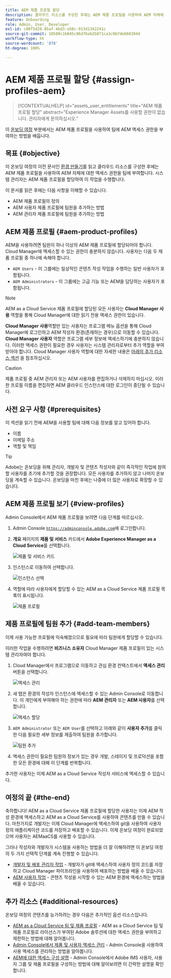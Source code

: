 ```yaml
---
title: AEM 제품 프로필 할당
description: 클라우드 리소스를 구성한 후에는 AEM 제품 프로필을 사용하여 AEM 자체에 대한 액세스 권한을 팀에 부여합니다.
feature: Onboarding
role: Admin, User, Developer
exl-id: c00f5d28-85af-4bd3-a50c-913d1342241c
source-git-commit: 10580c1b045c86d76ab2b871ca3c0b7de6683044
workflow-type: ht
source-wordcount: '878'
ht-degree: 100%

---
```


# AEM 제품 프로필 할당 {#assign-profiles-aem}

>[!CONTEXTUALHELP]
>id="assets_user_entitlements"
>title="AEM 제품 프로필 할당"
>abstract="Experience Manager Assets를 사용할 권한이 없습니다. 관리자에게 문의하십시오."

이 [온보딩 여정](overview.md) 부분에서는 AEM 제품 프로필을 사용하여 팀에 AEM 액세스 권한을 부여하는 방법을 배웁니다.

## 목표 {#objective}

이 온보딩 여정의 이전 문서인 [환경 만들기](create-environments.md)를 읽고 클라우드 리소스를 구성한 후에는 AEM 제품 프로필을 사용하여 AEM 자체에 대한 액세스 권한을 팀에 부여합니다. 시스템 관리자는 AEM 제품 프로필을 할당하여 이 작업을 수행합니다.

이 문서를 읽은 후에는 다음 사항을 이해할 수 있습니다.

* AEM 제품 프로필의 정의
* AEM 사용자 제품 프로필에 팀원을 추가하는 방법
* AEM 관리자 제품 프로필에 팀원을 추가하는 방법

## AEM 제품 프로필 {#aem-product-profiles}

AEM을 사용하려면 팀원이 하나 이상의 AEM 제품 프로필에 할당되어야 합니다. Cloud Manager에 액세스할 수 있는 권한이 충분하지 않습니다. 사용자는 다음 두 제품 프로필 중 하나에 속해야 합니다.

* `AEM Users` - 이 그룹에는 일상적인 콘텐츠 작성 작업을 수행하는 일반 사용자가 포함됩니다.
* `AEM Administrators` - 이 그룹에는 고급 기능 또는 AEM을 담당하는 사용자가 포함됩니다.

>[!NOTE]
>
>AEM as a Cloud Service 제품 프로필에 할당된 모든 사용자는 **Cloud Manager 사용** 역할을 통해 Cloud Manager에 대한 읽기 전용 액세스 권한이 있습니다.
>
>**Cloud Manager 사용**&#x200B;역할만 있는 사용자는 프로그램 메뉴 옵션을 통해 Cloud Manager에 로그인하고 AEM 작성자 환경(존재하는 경우)으로 이동할 수 있습니다. **Cloud Manager 사용자** 역할은 프로그램 세부 정보에 액세스하기에 충분하지 않습니다. 이러한 액세스 권한이 필요한 경우 사용자는 시스템 관리자로부터 추가 역할을 부여받아야 합니다.
>Cloud Manager 사용자 역할에 대한 자세한 내용은 [아래의 추가 리소스 섹션](#additional-resources) 을 참조하십시오.

>[!CAUTION]
>
>제품 프로필 중 AEM 관리자 또는 AEM 사용자를 편집하거나 삭제하지 마십시오. 이러한 프로필 이름을 편집하면 AEM 클라우드 인스턴스에 대한 로그인이 중단될 수 있습니다.

## 사전 요구 사항 {#prerequisites}

이 섹션을 읽기 전에 AEM을 사용할 팀에 대해 다음 정보를 알고 있어야 합니다.

* 이름
* 이메일 주소
* 역할 및 책임

>[!TIP]
>
>Adobe는 온보딩을 위해 관리자, 개발자 및 콘텐츠 작성자와 같이 즉각적인 작업에 참여할 사용자를 초기에 추가할 것을 권장합니다. 모든 사용자를 추가하지 않고 나머지 온보딩을 계속할 수 있습니다. 온보딩을 마친 후에는 나중에 더 많은 사용자로 확장할 수 있습니다.

## AEM 제품 프로필 보기 {#view-profiles}

Admin Console에서 AEM 제품 프로필을 보려면 다음 단계를 따르십시오.

1. Admin Console [`https://adminconsole.adobe.com`](https://adminconsole.adobe.com)에 로그인합니다.

1. **개요** 페이지의 **제품 및 서비스** 카드에서 **Adobe Experience Manager as a Cloud Service**&#x200B;를 선택합니다.

   ![제품 및 서비스 카드](/help/journey-onboarding/assets/assign-team1.png)

1. 인스턴스로 이동하여 선택합니다.

   ![인스턴스 선택](/help/journey-onboarding/assets/cloud-profiles-1.png)

1. 역할에 따라 사용자에게 할당할 수 있는 AEM as a Cloud Service 제품 프로필 목록이 표시됩니다.

   ![제품 프로필](/help/journey-onboarding/assets/cloud-profiles-2.png)

## 제품 프로필에 팀원 추가 {#add-team-members}

이제 사용 가능한 프로필에 익숙해졌으므로 필요에 따라 팀원에게 할당할 수 있습니다.

이러한 작업을 수행하려면 **비즈니스 소유자** Cloud Manager 제품 프로필이 있는 시스템 관리자여야 합니다.

1. Cloud Manager에서 프로그램으로 이동하고 관심 환경 컨텍스트에서 **액세스 관리** 버튼을 선택합니다.

   ![액세스 관리](/help/journey-onboarding/assets/add-team1.png)

1. 새 탭은 환경의 작성자 인스턴스에 액세스할 수 있는 Admin Console로 이동합니다. 이 개인에게 부여해야 하는 권한에 따라 **AEM 관리자** 또는 **AEM 사용자**&#x200B;를 선택합니다.

   ![액세스 할당](/help/journey-onboarding/assets/add-team2.png)

1. `AEM Administrator` 또는 `AEM User`를 선택하고 아래와 같이 **사용자 추가**&#x200B;를 클릭한 다음 필요한 세부 정보를 제출하여 팀원을 추가합니다.

   ![팀원 추가](/help/journey-onboarding/assets/add-team3.png)

1. 액세스 권한이 필요한 팀원의 정보가 있는 경우 개발, 스테이지 및 프로덕션을 포함한 모든 환경에 대해 이 단계를 반복합니다.

추가한 사용자는 이제 AEM as a Cloud Service 작성자 서비스에 액세스할 수 있습니다.

## 여정의 끝 {#the-end}

축하합니다! AEM as a Cloud Service 제품 프로필에 할당한 사용자는 이제 AEM 작성 환경에 액세스하고 AEM as a Cloud Service를 사용하여 콘텐츠를 만들 수 있습니다. 마찬가지로 개발자는 이제 Cloud Manager에 액세스하여 git을 사용하여 사용자 정의 애플리케이션 코드를 저장하고 배포할 수 있습니다. 이제 온보딩 여정이 완료되었으며 사용자는 AEMaaCS를 사용할 수 있습니다.

그러나 작성자와 개발자가 시스템을 사용하는 방법을 더 잘 이해하려면 이 온보딩 여정의 두 가지 선택적 단계를 계속 진행할 수 있습니다.

* [개발자 및 배포 관리자 작업](developers.md) - 개발자가 git에 액세스하여 사용자 정의 코드를 저장하고 Cloud Manager 파이프라인을 사용하여 배포하는 방법을 배울 수 있습니다.
* [AEM 사용자 작업](aem-users.md) - 콘텐츠 작성을 시작할 수 있는 AEM 환경에 액세스하는 방법을 배울 수 있습니다.

## 추가 리소스 {#additional-resources}

온보딩 여정의 콘텐츠를 능가하려는 경우 다음은 추가적인 옵션 리소스입니다.

* [AEM as a Cloud Service 팀 및 제품 프로필](/help/onboarding/aem-cs-team-product-profiles.md) - AEM as a Cloud Service 팀 및 제품 프로필로 라이선스가 부여된 Adobe 솔루션에 대한 액세스 권한을 부여하고 제한하는 방법에 대해 알아봅니다.
* [Admin Console에서 제품 및 사용자 액세스 관리](/help/security/ims-support.md#managing-products-and-user-access-in-admin-console) - Admin Console을 사용하여 사용 액세스를 관리하는 방법을 알아봅니다.
* [AEM에 대한 액세스 구성 설명](https://experienceleague.adobe.com/docs/experience-manager-learn/cloud-service/accessing/walk-through.html?lang=ko) - Admin Console에서 Adobe IMS 사용자, 사용자 그룹 및 제품 프로필을 구성하는 방법에 대해 알아보려면 이 간략한 설명을 확인합니다.

